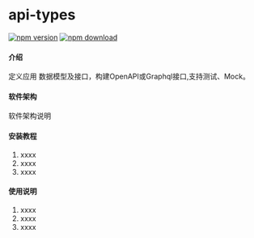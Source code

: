 # api-types
[![npm version](https://badge.fury.io/js/api-type.svg)](https://badge.fury.io/js/api-types)
[![npm download](https://badgen.net/npm/dt/api-type)](https://badgen.net/npm/dt/api-types)

#### 介绍
定义应用 数据模型及接口，构建OpenAPI或Graphql接口,支持测试、Mock。

#### 软件架构
软件架构说明


#### 安装教程

1.  xxxx
2.  xxxx
3.  xxxx

#### 使用说明

1.  xxxx
2.  xxxx
3.  xxxx
